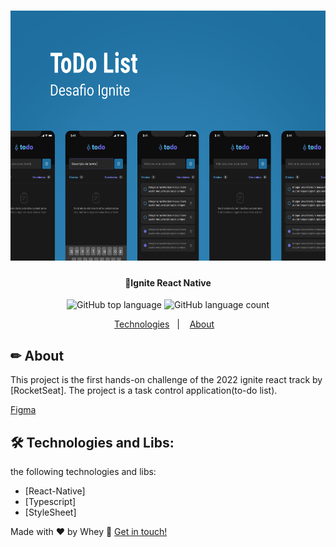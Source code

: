 <h1 align="center">
    <img alt="IgniteReact" title="#IgniteReact" src="assets/Capa.png" width="1000" height="400"/>
</h1>

<h4 align="center"> 
	🚀Ignite React Native
</h4>

<p align="center">

  <img alt="GitHub top language" src="https://img.shields.io/github/languages/top/Wheyckson/react-native-todoList.svg">  
 
  <img alt="GitHub language count" src="https://img.shields.io/github/languages/count/Wheyckson/react-native-todoList.svg">

</p>

<p align="center">
  <a href="#technologies">Technologies</a>&nbsp;&nbsp;&nbsp;|&nbsp;&nbsp;&nbsp;
  <a href="#information">About</a>&nbsp;&nbsp;&nbsp;
</p>

## ✏ About

This project is the first hands-on challenge of the 2022 ignite react track by [RocketSeat]. The project is a task control application(to-do list).

[Figma](<https://www.figma.com/file/XWCSwV7i59CklcQsw4Ee9H/ToDo-List-(Copy)?type=design&node-id=0-1&t=o6Akr3GyAqfwO81V-0>)

## 🛠 Technologies and Libs:

the following technologies and libs:

- [React-Native]
- [Typescript]
- [StyleSheet]

Made with ♥ by Whey :wave: [Get in touch!](https://www.linkedin.com/in/wheyckson-lopes/)
